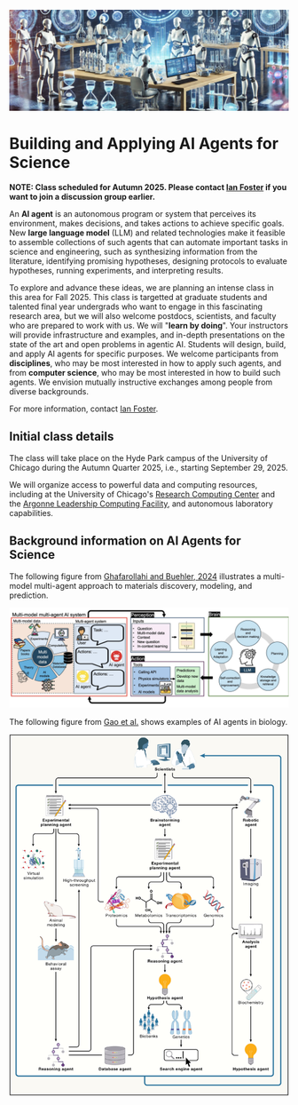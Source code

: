 ![Header images showing scientists](Assets/new_bar.jpg?raw=true "Title")

# Building and Applying AI Agents for Science

**NOTE: Class scheduled for Autumn 2025. Please contact [Ian Foster](mailto:foster@uchicago.edu) if you want to join a discussion group earlier.**

An **AI agent** is an autonomous program or system that perceives its environment, makes decisions, and takes actions to achieve specific goals.
New **large language model** (LLM) and related technologies make it feasible to assemble collections of such agents that can automate important tasks in science and engineering, such as synthesizing information from the literature, identifying promising hypotheses, designing protocols to evaluate hypotheses, running experiments, and interpreting results.

To explore and advance these ideas, we are planning an intense class in this area for Fall 2025.
This class is targetted at graduate students and talented final year undergrads who want to engage in this fascinating research area, but we will also welcome postdocs, scientists, and faculty who are prepared to work with us. 
We will "**learn by doing**".
Your instructors will provide infrastructure and examples, and in-depth presentations on the state of the art and open problems in agentic AI.
Students will design, build, and apply AI agents for specific purposes.
We welcome participants from **disciplines**, who may be most interested in how to apply such agents, and from **computer science**, who may be most interested in how to build such agents. We envision mutually instructive exchanges among people from diverse backgrounds.

For more information, contact [Ian Foster](mailto:foster@uchicago.edu).

## Initial class details

The class will take place on the Hyde Park campus of the University of Chicago during the Autumn Quarter 2025, i.e., starting September 29, 2025.

We will organize access to powerful data and computing resources, including at the University of Chicago's [Research Computing Center](https://rcc.uchicago.edu) and the [Argonne Leadership Computing Facility](https://alcf.anl.gov), and autonomous laboratory capabilities.

## Background information on AI Agents for Science

The following figure from [Ghafarollahi and Buehler, 2024](https://arxiv.org/pdf/2407.10022) illustrates a multi-model multi-agent approach to materials discovery, modeling, and prediction.

<img src="Assets/Buehler.jpg" alt="Alt Text">

The following figure from [Gao et al.](https://www.cell.com/cell/fulltext/S0092-8674(24)01070-5) shows examples of AI agents in biology.

<img src="Assets/1-s2.0-S0092867424010705-gr1_lrg.jpg" alt="Alt Text">


